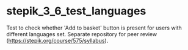 # stepik_3_6_test_languages
Test to check whether 'Add to basket' button is present for users with different languages set.
Separate repository for peer review (https://stepik.org/course/575/syllabus).
